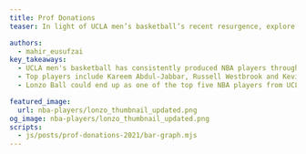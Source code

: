 ```yaml
---
title: Prof Donations
teaser: In light of UCLA men’s basketball’s recent resurgence, explore some of the past and present Bruins in the NBA.

authors:
  - mahir_eusufzai
key_takeaways:
  - UCLA men's basketball has consistently produced NBA players through the years.
  - Top players include Kareem Abdul-Jabbar, Russell Westbrook and Kevin Love.
  - Lonzo Ball could end up as one of the top five NBA players from UCLA.

featured_image:
  url: nba-players/lonzo_thumbnail_updated.png
og_image: nba-players/lonzo_thumbnail_updated.png
scripts:
  - js/posts/prof-donations-2021/bar-graph.mjs
---
```


<div id='vorp-kidd-comparison-chart'></div>
